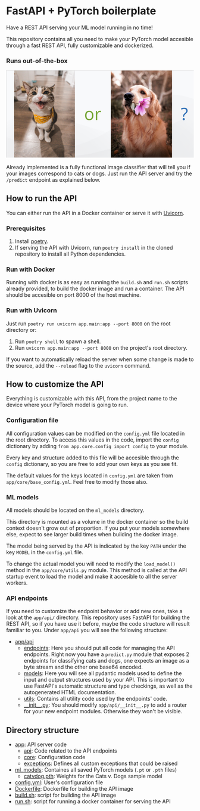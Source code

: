 # FastAPI + PyTorch boilerplate

Have a REST API serving your ML model running in no time!

This repository contains all you need to make your PyTorch model accesible through a
fast REST API, fully customizable and dockerized.

### Runs out-of-the-box

![Cat or dog?](catvdog.png "Cat or dog?")

Already implemented is a fully functional image classifier that will tell you if your
images correspond to cats or dogs. Just run the API server and try the `/predict`
endpoint as explained below.

## How to run the API

You can either run the API in a Docker container or serve it with
[Uvicorn](https://www.uvicorn.org/).

### Prerequisites

1. Install [poetry](https://python-poetry.org/).
2. If serving the API with Uvicorn, run `poetry install` in the cloned repository
   to install all Python dependencies.

### Run with Docker

Running with docker is as easy as running the `build.sh` and `run.sh` scripts already
provided, to build the docker image and run a container. The API should be accesible on
port 8000 of the host machine.

### Run with Uvicorn

Just run `poetry run uvicorn app.main:app --port 8000` on the root directory or:

1. Run `poetry shell` to spawn a shell.
2. Run `uvicorn app.main:app --port 8000` on the project's root directory.

If you want to automatically reload the server when some change is made to the source,
add the `--reload` flag to the `uvicorn` command.


## How to customize the API

Everything is customizable with this API, from the project name to the device where your
PyTorch model is going to run.

### Configuration file

All configuration values can be modified on the `config.yml` file located in the root
directory. To access this values in the code, import the `config` dictionary by adding
`from app.core.config import config` to your module.

Every key and structure added to this file will be accesible through the `config`
dictionary, so you are free to add your own keys as you see fit.

The default values for the keys located in `config.yml` are taken from
`app/core/base_config.yml`. Feel free to modify those also.

### ML models

All models should be located on the `ml_models` directory.

This directory is mounted as a volume in the docker container so the build context
doesn't grow out of proportion. If you put your models somewhere else, expect to see
larger build times when building the docker image.

The model being served by the API is indicated by the key `PATH` under the key `MODEL`
in the `config.yml` file.

To change the actual model you will need to modify the `load_model()` method in the
`app/core/utils.py` module. This method is called at the API startup event to load the
model and make it accesible to all the server workers.

### API endpoints

If you need to customize the endpoint behavior or add new ones, take a look at the
`app/api/` directory. This repository uses FastAPI for building the REST API, so if you
have use it before, maybe the code structure will result familiar to you.
Under `app/api` you will see the following structure:

* [app/api](./app/api)
    * [endpoints](./app/api/endpoints): Here you should put all code for managing the
      API endpoints. Right now you have a `predict.py` module that exposes 2 endpoints
      for classifying cats and dogs, one expects an image as a byte stream and the other
      one base64 encoded.
    * [models](./app/api/models): Here you will see all pydantic models used to define the
      input and output structures used by your API. This is important to use FastAPI's
      automatic structure and type checkings, as well as the autogenerated HTML
      documentation.
    * [utils](./app/api/utils): Contains all utility code used by the endpoints' code.
    * [\_\_init\_\_.py](./app/api/__init__.py): You should modify `app/api/__init__.py` to add a
      router for your new endpoint modules. Otherwise they won't be visible.

## Directory structure

* [app](./app): API server code
  * [api](./app/api): Code related to the API endpoints
  * [core](./app/core): Configuration code
  * [exceptions](./app/exceptions): Defines all custom exceptions that could be raised
* [ml_models](./ml_models): Containes all saved PyTorch models (`.pt` or `.pth` files)
  * [catvdog.pth](./ml_models/catvdog.pth): Weights for the Cats v. Dogs sample model
* [config.yml](./config.yml): User's configuration file
* [Dockerfile](./Dockerfile): Dockerfile for building the API image
* [build.sh](./build.sh): script for building the API image
* [run.sh](./run.sh): script for running a docker container for serving the API
